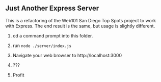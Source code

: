 ## Just Another Express Server

This is a refactoring of the Web101 San Diego Top Spots project to work with Express. The end result is the same, but usage is slightly different.

1. cd a command prompt into this folder.

2. run `node ./server/index.js`

3. Navigate your web browser to http://localhost:3000

4. ???

5. Profit